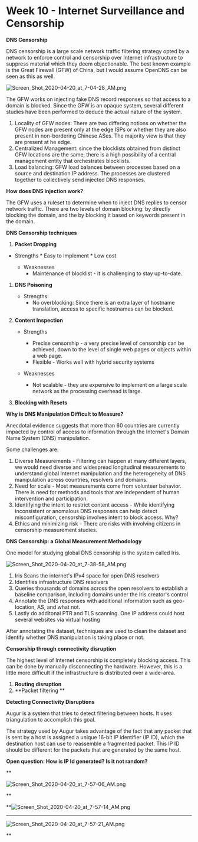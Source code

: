 # Week 10 - Internet Surveillance and Censorship

**DNS Censorship**

DNS censorship is a large scale network traffic filtering strategy opted by a network to enforce control and censorship over Internet infrastructure to suppress material which they deem objectionable. The best known example is the Great Firewall (GFW) of China, but I would assume OpenDNS can be seen as this as well.

![Screen_Shot_2020-04-20_at_7-04-28_AM.png](image/Screen_Shot_2020-04-20_at_7-04-28_AM.png)

The GFW works on injecting fake DNS record responses so that access to a domain is blocked. Since the GFW is an opaque system, several different studies have been performed to deduce the actual nature of the system.

1. Locality of GFW nodes: There are two differing notions on whether the GFW nodes are present only at the edge ISPs or whether they are also present in non-bordering Chinese ASes. The majority view is that they are present at he edge.
2. Centralized Management: since the blocklists obtained from distinct GFW locations are the same, there is a high possibility of a central management entity that orchestrates blocklists.
3. Load balancing: GFW load balances between processes based on a source and destination IP address. The processes are clustered together to collectively send injected DNS responses.

**How does DNS injection work?**

The GFW uses a ruleset to determine when to inject DNS replies to censor network traffic. There are two levels of domain blocking: by directly blocking the domain, and the by blocking it based on keywords present in the domain.

**DNS Censorship techniques**

1. **Packet Dropping**

* Strengths
        * Easy to Implement
        * Low cost
    
    * Weaknesses
        * Maintenance of blocklist - it is challenging to stay up-to-date.

1. **DNS Poisoning**
    * Strengths:
        * No overblocking: Since there is an extra layer of hostname translation, access to specific hostnames can be blocked.

2. **Content Inspection**
    * Strengths
        * Precise censorship - a very precise level of censorship can be achieved, down to the level of single web pages or objects within a web page.
        * Flexible - Works well with hybrid security systems
    
    * Weaknesses
        * Not scalable - they are expensive to implement on a large scale network as the processing overhead is large.

3. **Blocking with Resets**

**Why is DNS Manipulation Difficult to Measure?**

Anecdotal evidence suggests that more than 60 countries are currently impacted by control of access to information through the Internet's Domain Name System (DNS) manipulation.

Some challenges are:

1. Diverse Measurements - Filtering can happen at many different layers, we would need diverse and widespread longitudinal measurements to understand global Internet manipulation and the heterogeneity of DNS manipulation across countries, resolvers and domains. 
2. Need for scale - Most measurements come from volunteer behavior. There is need for methods and tools that are independent of human intervention and participation.
3. Identifying the intent to restrict content access - While identifying inconsistent or anomalous DNS responses can help detect misconfiguration, censorship involves intent to block access. Why?
4. Ethics and minimizing risk - There are risks with involving citizens in censorship measurement studies.

**DNS Censorship: a Global Measurement Methodology**

One model for studying global DNS censorship is the system called Iris. 

![Screen_Shot_2020-04-20_at_7-38-58_AM.png](image/Screen_Shot_2020-04-20_at_7-38-58_AM.png)

1. Iris Scans the internet's IPv4 space for open DNS resolvers
2. Identifies infrastructure DNS resolvers
3. Queries thousands of domains across the open resolvers to establish a baseline comparison, including domains under the Iris creator's control
4. Annotate the DNS responses with additional information such as geo-location, AS, and what not.
5. Lastly do additonal PTR and TLS scanning. One IP address could host several websites via virtual hosting

After annotating the dataset, techniques are used to clean the dataset and identify whether DNS manipulation is taking place or not.

**Censorship through connectivity disruption**

The highest level of Internet censorship is completely blocking access. This can be done by manually disconnecting the hardware. However, this is a little more difficult if the infrastructure is distributed over a wide-area.

1. **Routing disruption**
2. **Packet filtering **

**Detecting Connectivity Disruptions**

Augur is a system that tries to detect filtering between hosts. It uses triangulation to accomplish this goal.

The strategy used by Augur takes advantage of the fact that any packet that is sent by a host is assigned a unique 16-bit IP identifier (IP ID), which the destination host can use to reassemble a fragmented packet. This IP ID should be different for the packets that are generated by the same host. 

**Open question: How is IP Id generated? Is it not random?**

**

![Screen_Shot_2020-04-20_at_7-57-06_AM.png](image/Screen_Shot_2020-04-20_at_7-57-06_AM.png)

**

**![Screen_Shot_2020-04-20_at_7-57-14_AM.png](image/Screen_Shot_2020-04-20_at_7-57-14_AM.png)

****

![Screen_Shot_2020-04-20_at_7-57-21_AM.png](image/Screen_Shot_2020-04-20_at_7-57-21_AM.png)

**
